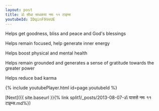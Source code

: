 ```yaml
---
layout: post
title: ॐ सीधा साधकया नमः ११ टाइम्स
youtubeId: IDqinF9VeUE
---
```

 
 
Helps get goodness, bliss and peace and God's blessings
 
Helps remain focused, help generate inner energy 
 
Helps boost physical and mental health 
 
Helps remain grounded and generates a sense of gratitude towards the greater power 
 
Helps reduce bad karma
 
 
 
 


{% include youtubePlayer.html id=page.youtubeId %}
 
[Next]({{ site.baseurl }}{% link  split1/_posts/2013-08-07-ॐ याससे नमः ११ टाइम्स.md%})
 
